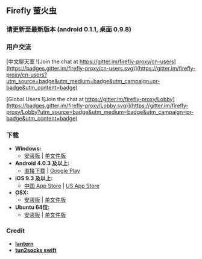## Firefly 萤火虫

### 请更新至最新版本 (android 0.1.1, 桌面 0.9.8)

### 用户交流
[中文聊天室 ![Join the chat at https://gitter.im/firefly-proxy/cn-users](https://badges.gitter.im/firefly-proxy/cn-users.svg)](https://gitter.im/firefly-proxy/cn-users?utm_source=badge&utm_medium=badge&utm_campaign=pr-badge&utm_content=badge)

[Global Users ![Join the chat at https://gitter.im/firefly-proxy/Lobby](https://badges.gitter.im/firefly-proxy/Lobby.svg)](https://gitter.im/firefly-proxy/Lobby?utm_source=badge&utm_medium=badge&utm_campaign=pr-badge&utm_content=badge)

### 下载 
- **Windows:**            
  + [安装版](https://raw.githubusercontent.com/cdtmirrors/yhc/master/yhc.exe) | [单文件版](https://raw.githubusercontent.com/cdtmirrors/yhc/master/greenyhc.exe) 
- **Android 4.0.3 及以上:**
  + [直接下载](https://raw.githubusercontent.com/cdtmirrors/yhc/master/yhc.apk) | [Google Play](https://play.google.com/store/apps/details?id=org.gofirefly.android.vpn)
- **iOS 9.3 及以上:**
  + [中国 App Store](https://itunes.apple.com/cn/app/%E5%B0%BC%E9%A9%AC%E4%BB%A3%E7%90%86/id1260125306?mt=8) | [US App Store](https://itunes.apple.com/us/app/mudhorse-proxy/id1260125306)
- **OSX:**                
  + [安装版](https://raw.githubusercontent.com/cdtmirrors/yhc/master/yhc.dmg) | [单文件版](https://github.com/yinghuocho/download/blob/master/firefly_darwin_amd64?raw=true)
- **Ubuntu 64位:**  
  + [安装版](https://github.com/yinghuocho/download/blob/master/firefly_linux_amd64_install.deb?raw=true) | [单文件版](https://github.com/yinghuocho/download/blob/master/firefly_linux_amd64?raw=true)

### Credit
- [**lantern**](https://github.com/getlantern/lantern)
- [**tun2socks swift**](https://github.com/zhuhaow/tun2socks)
